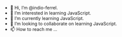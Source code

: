 - 👋 Hi, I’m @indio-ferrel.
- 👀 I’m interested in learning JavaScript.
- 🌱 I’m currently learning JavaScript.
- 💞️ I’m looking to collaborate on learning JavaScript.
- 📫 How to reach me ...

<!--
<img src="upload.wikimedia.org/wikipedia/commons/thumb/a/ab/Tennel_Cheshire_proof.png/330px-Tennel_Cheshire_proof.png" alt="John Tenniel's 1865 illustration of Lewis Carroll's Cheshire Cat">
-->

<!---
indio-ferrel/indio-ferrel is a ✨ special ✨ repository because its `README.md` (this file) appears on your GitHub profile.
You can click the Preview link to take a look at your changes.
--->
